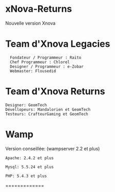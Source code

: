 xNova-Returns
=============

Nouvelle version Xnova

Team d'Xnova Legacies
=============
      Fondateur / Programmeur : Raito
      Chef Programmeur : Chlorel
      Designer / Programmeur : e-Zobar
      Webmaster: Flousedid

Team d'Xnova Returns
=============
    Designer: GeomTech
    Dévellopeurs: Mandalorien et GeomTech
    Testeurs: CrafteurGaming et GeomTech

Wamp
=============

Version conseillée: (wampserver 2.2 et plus)

    Apache: 2.4.2 et plus

    Mysql: 5.5.24 et plus

    PHP: 5.4.3 et plus

=============
